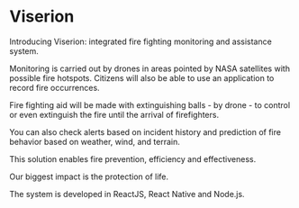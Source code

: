 # Viserion

Introducing Viserion: integrated fire fighting monitoring and assistance system.

Monitoring is carried out by drones in areas pointed by NASA satellites with possible fire hotspots. Citizens will also be able to use an application to record fire occurrences.

Fire fighting aid will be made with extinguishing balls - by drone - to control or even extinguish the fire until the arrival of firefighters.

You can also check alerts based on incident history and prediction of fire behavior based on weather, wind, and terrain.

This solution enables fire prevention, efficiency and effectiveness.

Our biggest impact is the protection of life.

The system is developed in ReactJS, React Native and Node.js. 
